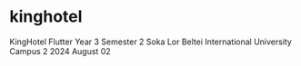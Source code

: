 # kinghotel
 KingHotel Flutter Year 3 Semester 2 Soka Lor Beltei International University Campus 2 2024 August 02

